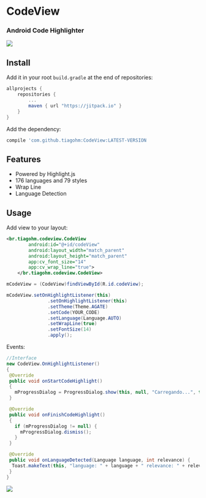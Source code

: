 # CodeView
### Android Code Highlighter

[![](https://jitpack.io/v/tiagohm/CodeView.svg)](https://jitpack.io/#tiagohm/CodeView)

## Install
Add it in your root `build.gradle` at the end of repositories:
```gradle
allprojects {
    repositories {
        ...
        maven { url "https://jitpack.io" }
    }
}
```
Add the dependency:
```gradle
compile 'com.github.tiagohm:CodeView:LATEST-VERSION
```

## Features
* Powered by Highlight.js
* 176 languages and 79 styles
* Wrap Line
* Language Detection

## Usage

Add view to your layout:
```xml
<br.tiagohm.codeview.CodeView
        android:id="@+id/codeView"
        android:layout_width="match_parent"
        android:layout_height="match_parent"
        app:cv_font_size="14"
        app:cv_wrap_line="true">
    </br.tiagohm.codeview.CodeView>
 ```
 ```java
 mCodeView = (CodeView)findViewById(R.id.codeView);

 mCodeView.setOnHighlightListener(this)
                .setOnHighlightListener(this)
                .setTheme(Theme.AGATE)
                .setCode(YOUR_CODE)
                .setLanguage(Language.AUTO)
                .setWrapLine(true)
                .setFontSize(14)
                .apply();
 ```

 Events:

 ```java
 //Interface
 new CodeView.OnHighlightListener()
 {
  @Override
  public void onStartCodeHighlight()
  {   
    mProgressDialog = ProgressDialog.show(this, null, "Carregando...", true);
  }

  @Override
  public void onFinishCodeHighlight()
  {
    if (mProgressDialog != null) {
      mProgressDialog.dismiss();
    }
  }

  @Override
  public void onLanguageDetected(Language language, int relevance) {
   Toast.makeText(this, "language: " + language + " relevance: " + relevance, Toast.LENGTH_SHORT).show();
  }
}
 ```

 ![](https://raw.githubusercontent.com/tiagohm/CodeView/master/1.png)
